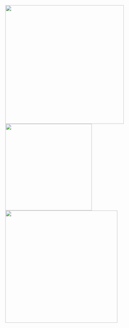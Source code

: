 <p float="left">
  <img src="http://github-readme-streak-stats.herokuapp.com?user=sofiahag&theme=radical&hide_border=true&mode=weekly&hide_current_streak=true" width="370" />
  <img src="https://github-readme-stats.vercel.app/api/top-langs/?username=sofiahag&layout=compact&theme=radical" width="270" /> 
  <img src="https://github-readme-stats.vercel.app/api?username=sofiahag&show_icons=true&theme=radical" width="350" />
</p>
